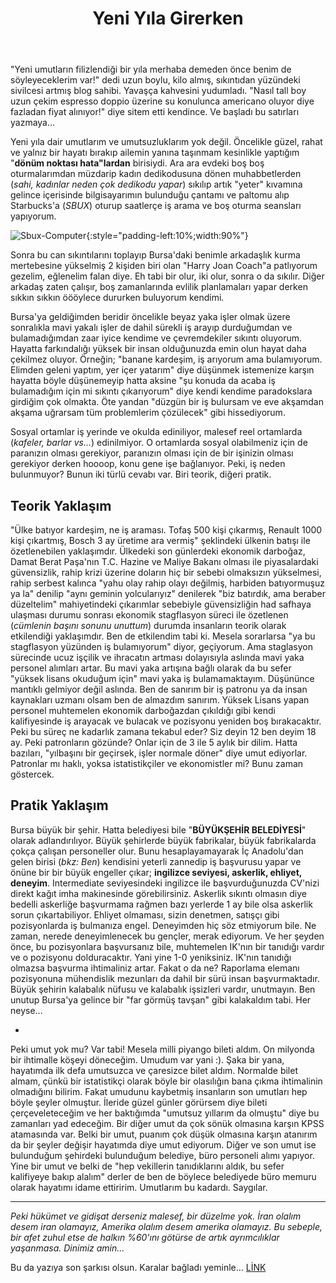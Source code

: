 ﻿---
layout: single
name: yeni-yila-girerken
title: "Yeni Yıla Girerken"
category: articles
---

"Yeni umutların filizlendiği bir yıla merhaba demeden önce benim de söyleyeceklerim var!" dedi uzun boylu, kilo almış, sıkıntıdan yüzündeki sivilcesi artmış blog sahibi. Yavaşça kahvesini yudumladı. "Nasıl tall boy uzun çekim espresso doppio üzerine su konulunca americano oluyor diye fazladan fiyat alınıyor!" diye sitem etti kendince. Ve başladı bu satırları yazmaya...

Yeni yıla dair umutlarım ve umutsuzluklarım yok değil. Öncelikle güzel, rahat ve yalnız bir hayatı bırakıp ailemin yanına taşınmam kesinlikle yaptığım "**dönüm noktası hata"lardan** birisiydi. Ara ara evdeki boş boş oturmalarımdan müzdarip kadın dedikodusuna dönen muhabbetlerden (*sahi, kadınlar neden çok dedikodu yapar*) sıkılıp artık "yeter" kıvamına gelince içerisinde bilgisayarımın bulunduğu çantamı ve paltomu alıp Starbucks'a (*SBUX*) oturup saatlerçe iş arama ve boş oturma seansları yapıyorum.

![Sbux-Computer](../../assets/images/sbux-computer.png "Work on SBUX"){:style="padding-left:10%;width:90%"}

Sonra bu can sıkıntılarını toplayıp Bursa'daki benimle arkadaşlık kurma mertebesine yükselmiş 2 kişiden biri olan "Harry Joan Coach"a patlıyorum gezelim, eğlenelim falan diye. Eh tabi bir olur, iki olur, sonra o da sıkılır. Diğer arkadaş zaten çalışır, boş zamanlarında evlilik planlamaları yapar derken sıkkın sıkkın öööylece dururken buluyorum kendimi.

Bursa'ya geldiğimden beridir öncelikle beyaz yaka işler olmak üzere sonralıkla mavi yakalı işler de dahil sürekli iş arayıp durduğumdan ve bulamadığımdan zaar iyice kendime ve çevremdekiler sıkıntı oluyorum. Hayatta farkındalığı yüksek bir insan olduğunuzda emin olun hayat daha çekilmez oluyor. Örneğin; "banane kardeşim, iş arıyorum ama bulamıyorum. Elimden geleni yaptım, yer içer yatarım" diye düşünmek istemenize karşın hayatta böyle düşünemeyip hatta aksine "şu konuda da acaba iş bulamadığım için mi sıkıntı çıkarıyorum" diye kendi kendime paradokslara girdiğim çok olmakta. Öte yandan "düzgün bir iş bulursam ve eve akşamdan akşama uğrarsam tüm problemlerim çözülecek" gibi hissediyorum.

Sosyal ortamlar iş yerinde ve okulda ediniliyor, malesef reel ortamlarda (*kafeler, barlar vs...*) edinilmiyor. O ortamlarda sosyal olabilmeniz için de paranızın olması gerekiyor, paranızın olması için de bir işinizin olması gerekiyor derken hoooop, konu gene işe bağlanıyor. Peki, iş neden bulunmuyor? Bunun iki türlü cevabı var. Biri teorik, diğeri pratik.

## Teorik Yaklaşım

"Ülke batıyor kardeşim, ne iş araması. Tofaş 500 kişi çıkarmış, Renault 1000 kişi çıkartmış, Bosch 3 ay üretime ara vermiş" şeklindeki ülkenin batışı ile özetlenebilen yaklaşımdır. Ülkedeki son günlerdeki ekonomik darboğaz, Damat Berat Paşa'nın T.C. Hazine ve Maliye Bakanı olması ile piyasalardaki güvensizlik, rahip krizi üzerine doların hiç bir sebebi olmaksızın yükselmesi, rahip serbest kalınca "yahu olay rahip olayı değilmiş, harbiden batıyormuşuz ya la" denilip "aynı geminin yolcularıyız" denilerek "biz batırdık, ama beraber düzeltelim" mahiyetindeki çıkarımlar sebebiyle güvensizliğin had safhaya ulaşması durumu sonrası ekonomik stagflasyon süreci ile özetlenen (*cümlenin başını sonunu unuttum*) durumda insanların teorik olarak etkilendiği yaklaşımdır. Ben de etkilendim tabi ki. Mesela sorarlarsa "ya bu stagflasyon yüzünden iş bulamıyorum" diyor, geçiyorum. Ama staglasyon sürecinde ucuz işçilik ve ihracatın artması dolayısıyla aslında mavi yaka personel alımları artar. Bu mavi yaka artışına bağlı olarak da bu sefer "yüksek lisans okuduğum için" mavi yaka iş bulamamaktayım. Düşününce mantıklı gelmiyor değil aslında. Ben de sanırım bir iş patronu ya da insan kaynakları uzmanı olsam ben de almazdım sanırım. Yüksek Lisans yapan personel muhtemelen ekonomik darboğazdan çıkıldığı gibi kendi kalifiyesinde iş arayacak ve bulacak ve pozisyonu yeniden boş bırakacaktır. Peki bu süreç ne kadarlık zamana tekabul eder? Siz deyin 12 ben deyim 18 ay. Peki patronların gözünde? Onlar için de 3 ile 5 aylık bir dilim. Hatta bazıları, "yılbaşını bir geçirsek, işler normale döner" diye umut ediyorlar. Patronlar mı haklı, yoksa istatistikçiler ve ekonomistler mi? Bunu zaman göstercek.

## Pratik Yaklaşım

Bursa büyük bir şehir. Hatta belediyesi bile "**BÜYÜKŞEHİR BELEDİYESİ**" olarak adlandırılıyor. Büyük şehirlerde büyük fabrikalar, büyük fabrikalarda çokça çalışan personeller olur. Bunu hesaplayamayarak İç Anadolu'dan gelen birisi (*bkz: Ben*) kendisini yeterli zannedip iş başvurusu yapar ve önüne bir bir büyük engeller çıkar; **ingilizce seviyesi, askerlik, ehliyet, deneyim**. Intermediate seviyesindeki ingilizce ile başvurduğunuzda CV'nizi direkt kağıt imha makinesinde görebilirsiniz. Askerlik sıkıntı olmasın diye bedelli askerliğe başvurmama rağmen bazı yerlerde 1 ay bile olsa askerlik sorun çıkartabiliyor. Ehliyet olmaması, sizin denetmen, satışçı gibi pozisyonlarda iş bulmanıza engel. Deneyimden hiç söz etmiyorum bile. Ne zaman, nerede deneyimlenecek bu gençler, merak ediyorum. Ve her şeyden önce, bu pozisyonlara başvursanız bile, muhtemelen IK'nın bir tanıdığı vardır ve o pozisyonu dolduracaktır. Yani yine 1-0 yeniksiniz. IK'nın tanıdığı olmazsa başvurma ihtimaliniz artar. Fakat o da ne? Raporlama elemanı pozisyonuna mühendislik mezunları da dahil bir sürü insan başvurmaktadır. Büyük şehirin kalabalık nüfusu ve kalabalık işsizleri vardır, unutmayın. Ben unutup Bursa'ya gelince bir "far görmüş tavşan" gibi kalakaldım tabi. Her neyse...

-

Peki umut yok mu? Var tabi! Mesela milli piyango bileti aldım. On milyonda bir ihtimalle köşeyi döneceğim. Umudum var yani :). Şaka bir yana, hayatımda ilk defa umutsuzca ve çaresizce bilet aldım. Normalde bilet almam, çünkü bir istatistikçi olarak böyle bir olasılığın bana çıkma ihtimalinin olmadığını bilirim. Fakat umudunu kaybetmiş insanların son umutları hep böyle şeyler olmuştur. İleride güzel günler görürsem diye bileti çerçeveleteceğim ve her baktığımda "umutsuz yıllarım da olmuştu" diye bu zamanları yad edeceğim. Bir diğer umut da çok sönük olmasına karşın KPSS atamasında var. Belki bir umut, puanım çok düşük olmasına karşın atanırım da bir şeyler değişir hayatımda diye umut ediyorum. Diğer ve son umut ise bulunduğum şehirdeki bulunduğum belediye, büro personeli alımı yapıyor. Yine bir umut ve belki de "hep vekillerin tanıdıklarını aldık, bu sefer kalifiyeye bakıp alalım" derler de ben de böylece belediyede büro memuru olarak hayatımı idame ettiririm. Umutlarım bu kadardı. Saygılar.

---

*Peki hükümet ve gidişat derseniz malesef, bir düzelme yok. İran olalım desem iran olamayız, Amerika olalım desem amerika olamayız. Bu sebeple, bir afet zuhul etse de halkın %60'ını götürse de artık ayrımcılıklar yaşanmasa. Dinimiz amin...*

Bu da yazıya son şarkısı olsun. Karalar bağladı yeminle... [LİNK](https://www.youtube.com/watch?v=o_l4Ab5FRwM)